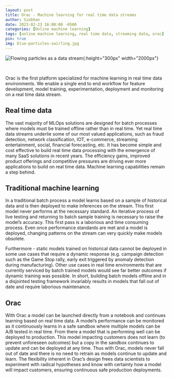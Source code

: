```yaml
---
layout: post
title: Orac - Machine learning for real time data streams
author: Siobhan                 
date: 2023-02-23 16:00:00 -0500
categories: [Online machine learning]
tags: [online machine learning, real time data, streaming data, orac]
pin: true
img: blue-particles-swirling.jpg
---
```


![Flowing particles as a data stream](/blue-particles-swirling.jpg){:height="300px" width="2000px"}

<br/>

Orac is the first platform specialized for machine learning in real time data environments. We enable a single end to end workflow for feature development, model training, experimentation, deployment and monitoring on a real time data stream.


## Real time data

The vast majority of MLOps solutions are designed for batch processes where models must be trained offline rather than in real time. Yet real time data streams underlie some of our most valued applications, such as fraud detection, network classification, IOT, e-commerce, streaming entertainment, social, financial forecasting, etc. It has become simple and cost effective to build real time data processing with the emergence of many SaaS solutions in recent years. The efficiency gains, improved product offerings and competitive pressures are driving ever more applications to build on real time data. Machine learning capabilities remain a step behind. 


## Traditional machine learning
In a traditional batch process a model learns based on a sample of historical data and is then deployed to make inferences on the stream. This first model never performs at the necessary standard. An iterative process of live testing and returning to batch sample training is necessary to raise the model’s accuracy. This first pass is a laborious and time consuming process. Even once performance standards are met and a model is deployed, changing patterns on the stream can very quickly make models obsolete. 

Furthermore - static models trained on historical data cannot be deployed in some use cases that require a dynamic response (e.g. campaign detection such as the Game Stop rally, early exit triggered by anomaly detection during manufacturing). Other use cases in real time environments that are currently serviced by batch trained models would see far better outcomes if dynamic training was possible. In short, building batch models offline and in a disjointed testing framework invariably results in models that fall out of date and require laborious maintenance. 

## Orac
With Orac a model can be launched directly from a notebook and continues learning based on real time data. A model’s performance can be monitored as it continuously learns in a safe sandbox where multiple models can be A/B tested in real time. From there a model that is performing well can be deployed to production. This model impacting customers does not learn (to prevent unforeseen outcomes) but a copy in the sandbox continues to update and can be deployed at any time. Thus with Orac, models never fall out of date and there is no need to retrain as models continue to update and learn. The flexibility inherent in Orac’s design frees data scientists to experiment with radical hypotheses and know with certainty how a model will impact customers, ensuring continuous safe production deployments.